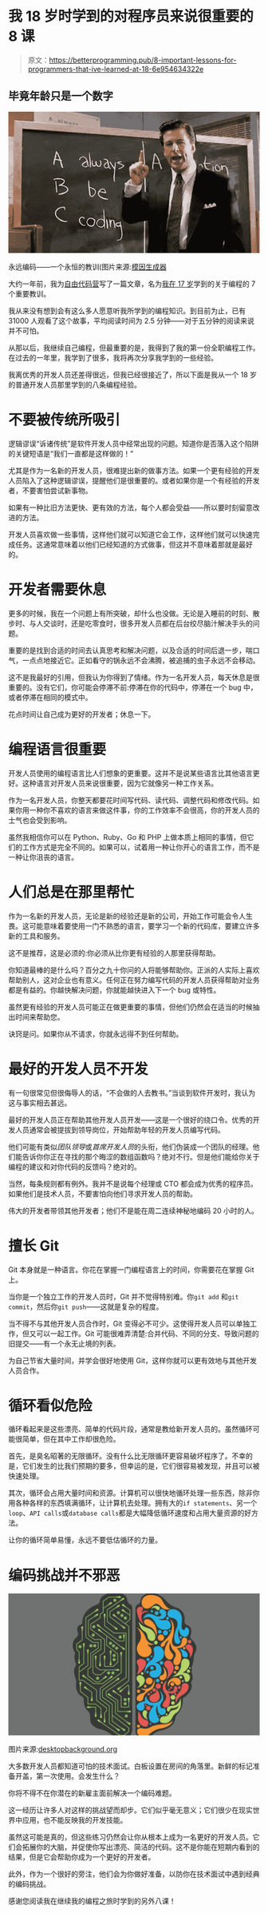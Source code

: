# 我 18 岁时学到的对程序员来说很重要的 8 课

> 原文：<https://betterprogramming.pub/8-important-lessons-for-programmers-that-ive-learned-at-18-6e954634322e>

## 毕竟年龄只是一个数字

![](img/808e433b7d8cc1ea75a4c75c2674f21c.png)

永远编码——一个永恒的教训(图片来源:[模因生成器](https://memegenerator.net/instance/38656390/blake-glengarry-glen-ross-always-be-coding)

大约一年前，我为[自由代码营](https://www.freecodecamp.org/)写了一篇文章，名为[我在 17 岁](https://medium.com/free-code-camp/7-important-lessons-about-programming-that-ive-learned-at-17-516ae619686)学到的关于编程的 7 个重要教训。

我从来没有想到会有这么多人愿意听我所学到的编程知识。到目前为止，已有 31000 人观看了这个故事，平均阅读时间为 2.5 分钟——对于五分钟的阅读来说并不可怕。

从那以后，我继续自己编程，但最重要的是，我得到了我的第一份全职编程工作。在过去的一年里，我学到了很多，我将再次分享我学到的一些经验。

我离优秀的开发人员还差得很远，但我已经很接近了，所以下面是我从一个 18 岁的普通开发人员那里学到的八条编程经验。

# 不要被传统所吸引

逻辑谬误“诉诸传统”是软件开发人员中经常出现的问题。知道你是否落入这个陷阱的关键短语是“我们一直都是这样做的！”

尤其是作为一名新的开发人员，很难提出新的做事方法。如果一个更有经验的开发人员陷入了这种逻辑谬误，提醒他们是很重要的。或者如果你是一个有经验的开发者，不要害怕尝试新事物。

如果有一种比旧方法更快、更有效的方法，每个人都会受益——所以要时刻留意改进的方法。

开发人员喜欢做一些事情，这样他们就可以知道它会工作，这样他们就可以快速完成任务。这通常意味着以他们已经知道的方式做事，但这并不意味着那就是最好的。

# 开发者需要休息

更多的时候，我在一个问题上有所突破，却什么也没做。无论是入睡前的时刻、散步时、与人交谈时，还是吃零食时，很多开发人员都在后台绞尽脑汁解决手头的问题。

重要的是找到合适的时间去认真思考和解决问题，以及合适的时间后退一步，喘口气，一点点地接近它。正如看守的锅永远不会沸腾，被追捕的虫子永远不会移动。

这不是我最好的引用，但我认为你得到了情绪。作为一名开发人员，每天休息是很重要的。没有它们，你可能会停滞不前:停滞在你的代码中，停滞在一个 bug 中，或者停滞在相同的模式中。

花点时间让自己成为更好的开发者；休息一下。

# 编程语言很重要

开发人员使用的编程语言比人们想象的更重要。这并不是说某些语言比其他语言更好。这种语言对开发人员来说很重要，因为它就像另一种工作关系。

作为一名开发人员，你整天都要花时间写代码、读代码、调整代码和修改代码。如果你用一种你不喜欢的语言来做这件事，你的工作效率不会很高，你的开发人员的士气也会受到影响。

虽然我相信你可以在 Python、Ruby、Go 和 PHP 上做本质上相同的事情，但它们的工作方式是完全不同的。如果可以，试着用一种让你开心的语言工作，而不是一种让你沮丧的语言。

# 人们总是在那里帮忙

作为一名新的开发人员，无论是新的经验还是新的公司，开始工作可能会令人生畏。这可能意味着要使用一门不熟悉的语言，要学习一个新的代码库，要建立许多新的工具和服务。

这不是推荐，这是必须的:你必须从比你更有经验的人那里获得帮助。

你知道最棒的是什么吗？百分之九十你问的人将能够帮助你。正派的人实际上喜欢帮助别人，这对企业也有意义。任何正在努力编写代码的开发人员获得帮助对业务都是有益的。你越快解决问题，你就能越快进入下一个 bug 或特性。

虽然更有经验的开发人员可能正在做更重要的事情，但他们仍然会在适当的时候抽出时间来帮助您。

诀窍是问。如果你从不请求，你就永远得不到任何帮助。

# 最好的开发人员不开发

有一句很常见但很侮辱人的话，“不会做的人去教书。”当谈到软件开发时，我认为这与事实相去甚远。

最好的开发人员正在帮助其他开发人员开发——这是一个很好的绕口令。优秀的开发人员通常会被提拔到领导岗位，开始帮助年轻的开发人员编写代码。

他们可能有类似*团队领导*或*首席开发人员*的头衔，他们伪装成一个团队的经理。他们能告诉你你正在寻找的那个晦涩的数组函数吗？绝对不行。但是他们能给你关于编程的建议和对你代码的反馈吗？绝对的。

当然，每条规则都有例外。我并不是说每个经理或 CTO 都会成为优秀的程序员。如果他们是技术人员，不要害怕向他们寻求开发人员的帮助。

伟大的开发者带领其他开发者；他们不是能在周二连续神秘地编码 20 小时的人。

# 擅长 Git

Git 本身就是一种语言。你花在掌握一门编程语言上的时间，你需要花在掌握 Git 上。

当你是一个独立工作的开发人员时，Git 并不觉得特别难。你`git add` 和`git commit`，然后你`git push`——这就是复杂的程度。

当不得不与其他开发人员合作时，Git 变得必不可少。这使得开发人员可以单独工作，但又可以一起工作。Git 可能很难弄清楚:合并代码、不同的分支、导致问题的旧提交——有一个永无止境的列表。

为自己节省大量时间，并学会很好地使用 Git，这样你就可以更有效地与其他开发人员合作。

# 循环看似危险

循环看起来是这些漂亮、简单的代码片段，通常是教给新开发人员的。虽然循环可能很简单，但在其中工作却很危险。

首先，是臭名昭著的无限循环。没有什么比无限循环更容易破坏程序了。不幸的是，它们发生的比我们预期的要多，但幸运的是，它们很容易被发现，并且可以被快速处理。

其次，循环会占用大量时间和资源。计算机可以很快地循环处理一些东西，除非你用各种各样的东西填满循环，让计算机去处理。拥有大的`if statements`、另一个`loop`、`API calls`或`database calls`都是大幅降低循环速度和占用大量资源的好方法。

让你的循环简单易懂，永远不要低估循环的力量。

# 编码挑战并不邪恶

![](img/d2f6b756789843b6d41c4301e7446524.png)

图片来源:[desktopbackground.org](https://www.desktopbackground.org/wallpaper/logical-and-creative-brain-hemispheres-wallpapers-vector-351899)

大多数开发人员都知道可怕的技术面试。白板设置在房间的角落里。新鲜的标记准备开盖，第一次使用。会发生什么？

你将不得不在你潜在的新雇主面前解决一个编码难题。

这一经历让许多人对这样的挑战望而却步。它们似乎毫无意义；它们很少在现实世界中应用，也不能反映我的开发技能。

虽然这可能是真的，但这些练习仍然会让你从根本上成为一名更好的开发人员。它们会拓展你的大脑，并促使你写出漂亮、简洁的代码。这不是你能在短期内看到的结果，但是它会帮助你成为一个更好的开发者。

此外，作为一个很好的旁注，他们会为你做好准备，以防你在技术面试中遇到经典的编码挑战。

感谢您阅读我在继续我的编程之旅时学到的另外八课！